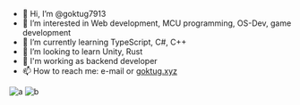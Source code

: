 - 👋 Hi, I’m @goktug7913
- 👀 I’m interested in Web development, MCU programming, OS-Dev, game development
- 🌱 I’m currently learning TypeScript, C#, C++
- 💞️ I’m looking to learn Unity, Rust
- 💼 I'm working as backend developer
- 📫 How to reach me: e-mail or <a href="https://goktug.xyz" target="_blank">goktug.xyz</a>

![a](https://github-readme-stats.vercel.app/api?username=goktug7913&show_icons=true&theme=tokyonight&count_private=true)
![b](https://github-readme-stats.vercel.app/api/top-langs/?username=goktug7913&langs_count=8&show_icons=true&theme=tokyonight&layout=compact)
